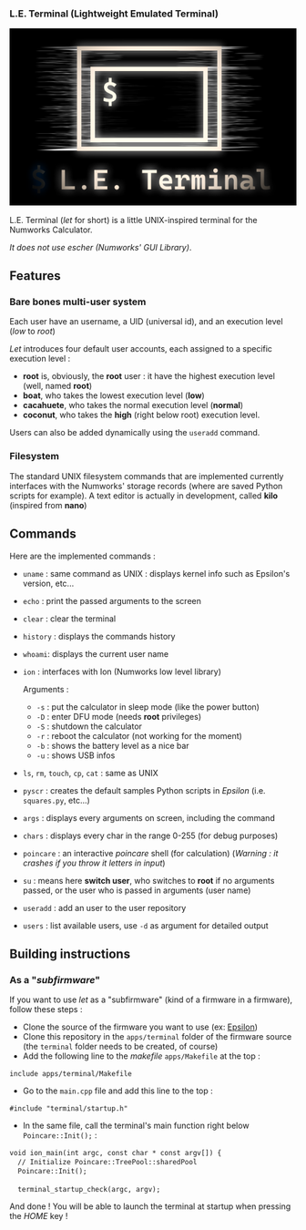 ### L.E. Terminal (Lightweight Emulated Terminal)

![Logo](res/logo.png)

L.E. Terminal (*let* for short) is a little UNIX-inspired terminal for the Numworks Calculator. 

*It does not use escher (Numworks' GUI Library)*.

## Features

### Bare bones multi-user system
Each user have an username, a UID (universal id), and an execution level (*low* to *root*)

*Let* introduces four default user accounts, each assigned to a specific execution level : 

+ **root** is, obviously, the **root** user : it have the highest execution level (well, named **root**)
+ **boat**, who takes the lowest execution level (**low**)
+ **cacahuete**, who takes the normal execution level (**normal**)
+ **coconut**, who takes the **high** (right below root) execution level.

Users can also be added dynamically using the `useradd` command.

### Filesystem

The standard UNIX filesystem commands that are implemented currently interfaces with the Numworks' storage records (where are saved Python scripts for example). A text editor is actually in development, called **kilo** (inspired from **nano**)

## Commands

Here are the implemented commands : 
+ `uname` : same command as UNIX : displays kernel info such as Epsilon's version, etc...
+ `echo` : print the passed arguments to the screen
+ `clear` : clear the terminal
+ `history` : displays the commands history
+ `whoami`: displays the current user name
+ `ion` : interfaces with Ion (Numworks low level library)

    Arguments : 
    + `-s` : put the calculator in sleep mode (like the power button)
    + `-D` : enter DFU mode (needs **root** privileges)
    + `-S` : shutdown the calculator
    + `-r` : reboot the calculator (not working for the moment)
    + `-b` : shows the battery level as a nice bar
    + `-u` : shows USB infos
+ `ls`, `rm`, `touch`, `cp`, `cat` : same as UNIX
+ `pyscr` : creates the default samples Python scripts in *Epsilon* (i.e. `squares.py`, etc...)
+ `args` : displays every arguments on screen, including the command
+ `chars` : displays every char in the range 0-255 (for debug purposes)
+ `poincare` : an interactive *poincare* shell (for calculation) (*Warning : it crashes if you throw it letters in input*)
+ `su` : means here **switch user**, who switches to **root** if no arguments passed, or the user who is passed in arguments (user name)
+ `useradd` : add an user to the user repository
+ `users` : list available users, use `-d` as argument for detailed output

## Building instructions

### As a "*subfirmware*"
If you want to use *let* as a "subfirmware" (kind of a firmware in a firmware), follow these steps : 

+ Clone the source of the firmware you want to use (ex: [Epsilon](https://github.com/numworks/epsilon))
+ Clone this repository in the `apps/terminal` folder of the firmware source (the `terminal` folder needs to be created, of course)
+ Add the following line to the *makefile* `apps/Makefile` at the top : 
```
include apps/terminal/Makefile
```
+ Go to the `main.cpp` file and add this line to the top :
```
#include "terminal/startup.h"
```
+ In the same file, call the terminal's main function right below `Poincare::Init();` : 
```
void ion_main(int argc, const char * const argv[]) {
  // Initialize Poincare::TreePool::sharedPool
  Poincare::Init();

  terminal_startup_check(argc, argv);
```
And done ! You will be able to launch the terminal at startup when pressing the *HOME* key !